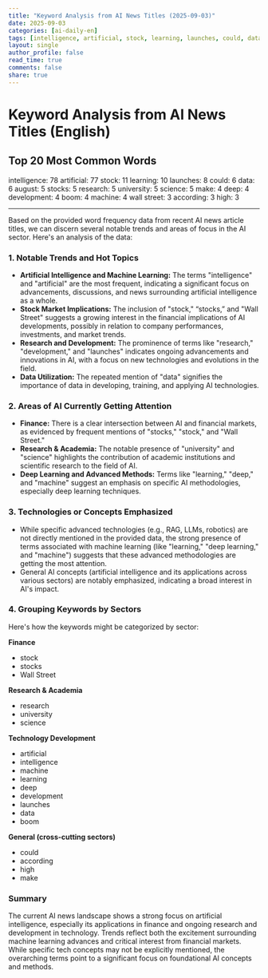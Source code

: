 ```yaml
---
title: "Keyword Analysis from AI News Titles (2025-09-03)"
date: 2025-09-03
categories: [ai-daily-en]
tags: [intelligence, artificial, stock, learning, launches, could, data, august, stocks, research, university, science, make, deep, development, boom, machine, wall street, according, high]
layout: single
author_profile: false
read_time: true
comments: false
share: true
---
```


# Keyword Analysis from AI News Titles (English)

## Top 20 Most Common Words

intelligence: 78
artificial: 77
stock: 11
learning: 10
launches: 8
could: 6
data: 6
august: 5
stocks: 5
research: 5
university: 5
science: 5
make: 4
deep: 4
development: 4
boom: 4
machine: 4
wall street: 3
according: 3
high: 3

---

Based on the provided word frequency data from recent AI news article titles, we can discern several notable trends and areas of focus in the AI sector. Here's an analysis of the data:

### 1. Notable Trends and Hot Topics
- **Artificial Intelligence and Machine Learning:** The terms "intelligence" and "artificial" are the most frequent, indicating a significant focus on advancements, discussions, and news surrounding artificial intelligence as a whole.
- **Stock Market Implications:** The inclusion of "stock," “stocks,” and "Wall Street" suggests a growing interest in the financial implications of AI developments, possibly in relation to company performances, investments, and market trends.
- **Research and Development:** The prominence of terms like "research," "development," and "launches" indicates ongoing advancements and innovations in AI, with a focus on new technologies and evolutions in the field.
- **Data Utilization:** The repeated mention of "data" signifies the importance of data in developing, training, and applying AI technologies.

### 2. Areas of AI Currently Getting Attention
- **Finance:** There is a clear intersection between AI and financial markets, as evidenced by frequent mentions of "stocks," "stock," and "Wall Street."
- **Research & Academia:** The notable presence of "university" and "science" highlights the contribution of academic institutions and scientific research to the field of AI.
- **Deep Learning and Advanced Methods:** Terms like "learning," "deep," and "machine" suggest an emphasis on specific AI methodologies, especially deep learning techniques.

### 3. Technologies or Concepts Emphasized
- While specific advanced technologies (e.g., RAG, LLMs, robotics) are not directly mentioned in the provided data, the strong presence of terms associated with machine learning (like "learning," "deep learning," and "machine") suggests that these advanced methodologies are getting the most attention.
- General AI concepts (artificial intelligence and its applications across various sectors) are notably emphasized, indicating a broad interest in AI's impact.

### 4. Grouping Keywords by Sectors
Here's how the keywords might be categorized by sector:

**Finance**
- stock
- stocks
- Wall Street

**Research & Academia**
- research
- university
- science

**Technology Development**
- artificial
- intelligence
- machine
- learning
- deep
- development
- launches
- data
- boom

**General (cross-cutting sectors)**
- could
- according
- high
- make

### Summary
The current AI news landscape shows a strong focus on artificial intelligence, especially its applications in finance and ongoing research and development in technology. Trends reflect both the excitement surrounding machine learning advances and critical interest from financial markets. While specific tech concepts may not be explicitly mentioned, the overarching terms point to a significant focus on foundational AI concepts and methods.